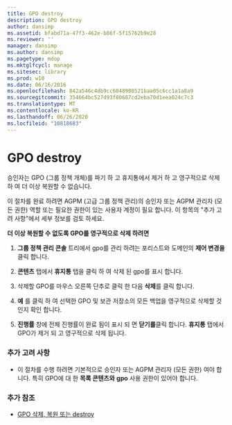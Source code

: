 ```yaml
---
title: GPO destroy
description: GPO destroy
author: dansimp
ms.assetid: bfabd71a-47f3-462e-b86f-5f15762b9e28
ms.reviewer: ''
manager: dansimp
ms.author: dansimp
ms.pagetype: mdop
ms.mktglfcycl: manage
ms.sitesec: library
ms.prod: w10
ms.date: 06/16/2016
ms.openlocfilehash: 842a546c4db9cc6048908521baa05c6cc1a1a8a9
ms.sourcegitcommit: 354664bc527d93f80687cd2eba70d1eea024c7c3
ms.translationtype: MT
ms.contentlocale: ko-KR
ms.lasthandoff: 06/26/2020
ms.locfileid: "10818683"
---
```

# GPO destroy


승인자는 GPO (그룹 정책 개체)를 파기 하 고 휴지통에서 제거 하 고 영구적으로 삭제 하 여 더 이상 복원할 수 없습니다.

이 절차를 완료 하려면 AGPM (고급 그룹 정책 관리)의 승인자 또는 AGPM 관리자 (모든 권한) 역할 또는 필요한 권한이 있는 사용자 계정이 필요 합니다. 이 항목의 "추가 고려 사항"에서 세부 정보를 검토 하세요.

**더 이상 복원할 수 없도록 GPO를 영구적으로 삭제 하려면**

1.  **그룹 정책 관리 콘솔** 트리에서 gpo를 관리 하려는 포리스트와 도메인의 **제어 변경을** 클릭 합니다.

2.  **콘텐츠** 탭에서 **휴지통** 탭을 클릭 하 여 삭제 된 gpo를 표시 합니다.

3.  삭제할 GPO를 마우스 오른쪽 단추로 클릭 한 다음 **삭제**를 클릭 합니다.

4.  **예** 를 클릭 하 여 선택한 GPO 및 보관 저장소의 모든 백업을 영구적으로 삭제할 것인지 확인 합니다.

5.  **진행률** 창에 전체 진행률이 완료 됨이 표시 되 면 **닫기를**클릭 합니다. **휴지통** 탭에서 GPO가 제거 되 고 영구적으로 삭제 됩니다.

### 추가 고려 사항

-   이 절차를 수행 하려면 기본적으로 승인자 또는 AGPM 관리자 (모든 권한) 여야 합니다. 특히 GPO에 대 한 **목록 콘텐츠와** **gpo** 사용 권한이 있어야 합니다.

### 추가 참조

-   [GPO 삭제, 복원 또는 destroy](deleting-restoring-or-destroying-a-gpo-agpm30ops.md)

 

 





